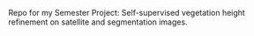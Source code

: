 Repo for my Semester Project: Self-supervised vegetation height refinement on satellite and segmentation images.

